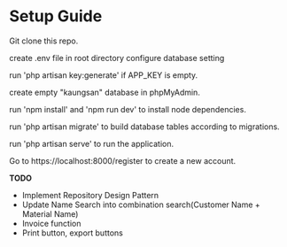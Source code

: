 Setup Guide
============

Git clone this repo.

create .env file in root directory
configure database setting

run 'php artisan key:generate' if APP_KEY is empty.

create empty "kaungsan" database in phpMyAdmin.

run 'npm install' and 'npm run dev' to install node dependencies.

run 'php artisan migrate' to build database tables according to migrations.

run 'php artisan serve' to run the application.

Go to https://localhost:8000/register to create a new account.

<b>TODO</b>
<ul>
    <li>Implement Repository Design Pattern</li>
    <li>Update Name Search into combination search(Customer Name + Material Name) </li>
    <li>Invoice function</li>
    <li>Print button, export buttons</li>
</ul>